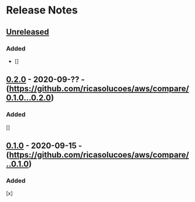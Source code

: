 # Release Notes

## [Unreleased](https://github.com/ricasolucoes/aws/compare/0.2.0...head)

### Added
- [] 


## [0.2.0] - 2020-09-?? - (https://github.com/ricasolucoes/aws/compare/0.1.0...0.2.0)


### Added
[] 


## [0.1.0] - 2020-09-15 - (https://github.com/ricasolucoes/aws/compare/..0.1.0)

### Added
[x] 

[Unreleased]: https://github.com/ricasolucoes/aws/compare/0.1.0...head
[0.2.0]: https://github.com/ricasolucoes/aws/compare/0.1.0...0.2.0
[0.1.0]: https://github.com/ricasolucoes/aws/compare/..0.1.0